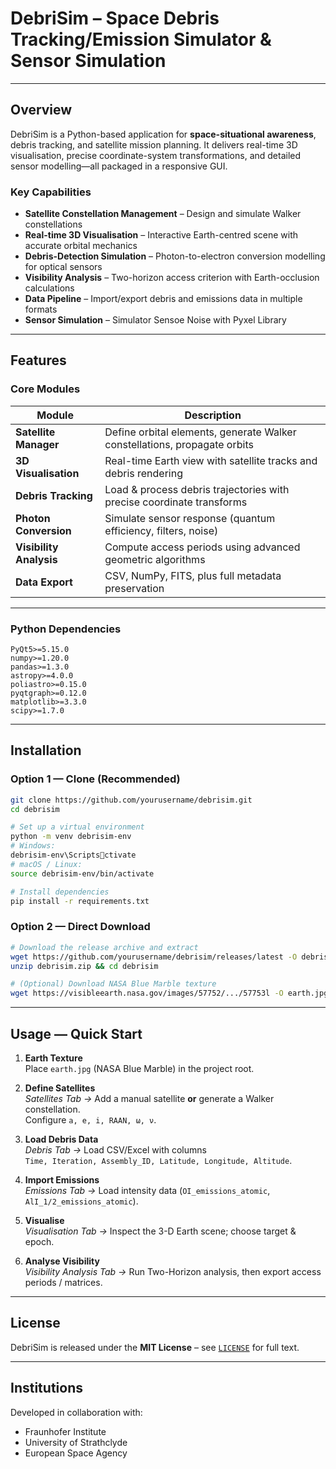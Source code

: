 # DebriSim –  Space Debris Tracking/Emission Simulator & Sensor Simulation
---

## Overview
DebriSim is a Python-based application for **space-situational awareness**, debris tracking, and satellite mission planning. It delivers real-time 3D visualisation, precise coordinate-system transformations, and detailed sensor modelling―all packaged in a responsive GUI.

### Key Capabilities
- **Satellite Constellation Management** – Design and simulate Walker constellations  
- **Real-time 3D Visualisation** – Interactive Earth-centred scene with accurate orbital mechanics  
- **Debris-Detection Simulation** – Photon-to-electron conversion modelling for optical sensors  
- **Visibility Analysis** – Two-horizon access criterion with Earth-occlusion calculations  
- **Data Pipeline** – Import/export debris and emissions data in multiple formats  
- **Sensor Simulation** – Simulator Sensoe Noise with Pyxel Library  

---

## Features

### Core Modules
| Module               | Description                                                                      |
|----------------------|----------------------------------------------------------------------------------|
| **Satellite Manager**| Define orbital elements, generate Walker constellations, propagate orbits        |
| **3D Visualisation** | Real-time Earth view with satellite tracks and debris rendering                   |
| **Debris Tracking**  | Load & process debris trajectories with precise coordinate transforms             |
| **Photon Conversion**| Simulate sensor response (quantum efficiency, filters, noise)                    |
| **Visibility Analysis**| Compute access periods using advanced geometric algorithms                     |
| **Data Export**      | CSV, NumPy, FITS, plus full metadata preservation                                 |

---

### Python Dependencies
```
PyQt5>=5.15.0
numpy>=1.20.0
pandas>=1.3.0
astropy>=4.0.0
poliastro>=0.15.0
pyqtgraph>=0.12.0
matplotlib>=3.3.0
scipy>=1.7.0
```

---

## Installation

### Option 1 — Clone (Recommended)
```bash
git clone https://github.com/yourusername/debrisim.git
cd debrisim

# Set up a virtual environment
python -m venv debrisim-env
# Windows:
debrisim-env\Scriptsctivate
# macOS / Linux:
source debrisim-env/bin/activate

# Install dependencies
pip install -r requirements.txt
```

### Option 2 — Direct Download
```bash
# Download the release archive and extract
wget https://github.com/yourusername/debrisim/releases/latest -O debrisim.zip
unzip debrisim.zip && cd debrisim

# (Optional) Download NASA Blue Marble texture
wget https://visibleearth.nasa.gov/images/57752/.../57753l -O earth.jpg
```

---

## Usage ― Quick Start

1. **Earth Texture**  
   Place `earth.jpg` (NASA Blue Marble) in the project root.

2. **Define Satellites**  
   *Satellites Tab →* Add a manual satellite **or** generate a Walker constellation.  
   Configure `a, e, i, RAAN, ω, ν`.

3. **Load Debris Data**  
   *Debris Tab →* Load CSV/Excel with columns  
   `Time, Iteration, Assembly_ID, Latitude, Longitude, Altitude`.

4. **Import Emissions**  
   *Emissions Tab →* Load intensity data (`OI_emissions_atomic`, `AlI_1/2_emissions_atomic`).

5. **Visualise**  
   *Visualisation Tab →* Inspect the 3-D Earth scene; choose target & epoch.

6. **Analyse Visibility**  
   *Visibility Analysis Tab →* Run Two-Horizon analysis, then export access periods / matrices.

---

## License
DebriSim is released under the **MIT License** – see [`LICENSE`](LICENSE) for full text.

---

## Institutions
Developed in collaboration with:

- Fraunhofer Institute  
- University of Strathclyde
- European Space Agency